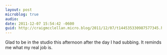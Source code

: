```yaml
---
layout: post
microblog: true
audio: 
date: 2011-12-07 15:54:42 -0600
guid: http://craigmcclellan.micro.blog/2011/12/07/t144535330987577345.html
---
```

Glad to be in the studio this afternoon after the day I had subbing. It reminds me what my real job is.
